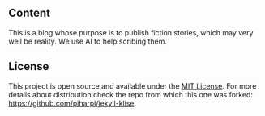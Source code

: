 ## Content

This is a blog whose purpose is to publish fiction stories, which may very well be reality.
We use AI to help scribing them.


## License

This project is open source and available under the [MIT License](LICENSE).
For more details about distribution check the repo from which this one was forked:
https://github.com/piharpi/jekyll-klise.
